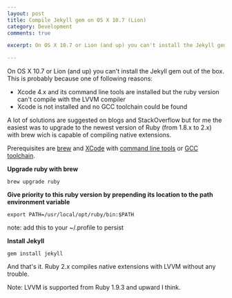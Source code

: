 ```yaml
---
layout: post
title: Compile Jekyll gem on OS X 10.7 (Lion)
category: Development
comments: true

excerpt: On OS X 10.7 or Lion (and up) you can't install the Jekyll gem out of the box. A lot of solutions are suggested on blogs and StackOverflow but for me the easiest was to upgrade to the newest version of Ruby (from 1.8.x to 2.x) with brew wich is capable of compiling native extensions.

---
```


On OS X 10.7 or Lion (and up) you can't install the Jekyll gem out of the box. This is probably because one of following reasons:

* Xcode 4.x and its command line tools are installed but the ruby version can't compile with the LVVM compiler
* Xcode is not installed and no GCC toolchain could be found

A lot of solutions are suggested on blogs and StackOverflow but for me the easiest was to upgrade to the newest version of Ruby (from 1.8.x to 2.x) with brew wich is capable of compiling native extensions.

Prerequisites are [brew](http://mxcl.github.io/homebrew/) and [XCode](https://itunes.apple.com/nl/app/xcode/id497799835?mt=12) with [command line tools](http://developer.apple.com/library/ios/#documentation/DeveloperTools/Conceptual/WhatsNewXcode/Articles/xcode_4_3.html#//apple_ref/doc/uid/1006-SW2) or [GCC toolchain](https://github.com/kennethreitz/osx-gcc-installer).

**Upgrade ruby with brew**

`brew upgrade ruby`

**Give priority to this ruby version by prepending its location to the path environment variable**

`export PATH=/usr/local/opt/ruby/bin:$PATH`

note: add this to your ~/.profile to persist

**Install Jekyll**

`gem install jekyll`

And that's it. Ruby 2.x compiles native extensions with LVVM without any trouble.

Note: LVVM is supported from Ruby 1.9.3 and upward I think.